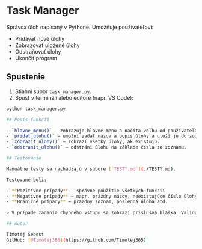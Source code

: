 # Task Manager

Správca úloh napísaný v Pythone. Umožňuje používateľovi:

- Pridávať nové úlohy
- Zobrazovať uložené úlohy
- Odstraňovať úlohy
- Ukončiť program

## Spustenie

1. Stiahni súbor `task_manager.py`.
2. Spusť v termináli alebo editore (napr. VS Code):

```bash
python task_manager.py

## Popis funkcií

- `hlavne_menu()` – zobrazuje hlavné menu a načíta voľbu od používateľa.
- `pridat_ulohu()` – umožní zadať názov a popis úlohy a uloží ju do zoznamu.
- `zobrazit_ulohy()` – zobrazí všetky úlohy, ak existujú.
- `odstranit_ulohu()` – odstráni úlohu na základe čísla zo zoznamu.

## Testovanie

Manuálne testy sa nachádzajú v súbore [`TESTY.md`](./TESTY.md).

Testované boli:

- **Pozitívne prípady** – správne použitie všetkých funkcií
- **Negatívne prípady** – napr. prázdny názov, neexistujúce číslo úlohy
- **Hraničné prípady** – prázdny zoznam, posledná úloha atď.

> V prípade zadania chybného vstupu sa zobrazí príslušná hláška. Validácia vstupov je zatiaľ len čiastočná.

## Autor

Timotej Šebest  
GitHub: [@Timotej365](https://github.com/Timotej365)
